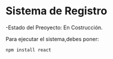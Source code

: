 <h1> Sistema de Registro </h1>

-Estado del Preoyecto: En Costrucción.  

Para ejecutar el sistema,debes poner:

```npm install react```
